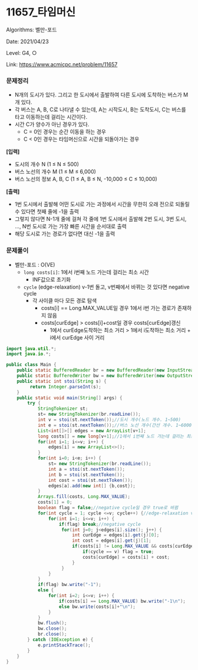 # 11657_타임머신

Algorithms: 벨만-포드

Date: 2021/04/23

Level: G4, ○

Link: https://www.acmicpc.net/problem/11657

### 문제정리

- N개의 도시가 있다. 그리고 한 도시에서 출발하여 다른 도시에 도착하는 버스가 M개 있다.
- 각 버스는 A, B, C로 나타낼 수 있는데, A는 시작도시, B는 도착도시, C는 버스를 타고 이동하는데 걸리는 시간이다.
- 시간 C가 양수가 아닌 경우가 있다.
    - C = 0인 경우는 순간 이동을 하는 경우
    - C < 0인 경우는 타임머신으로 시간을 되돌아가는 경우

**[입력]**

- 도시의 개수 N (1 ≤ N ≤ 500)
- 버스 노선의 개수 M (1 ≤ M ≤ 6,000)
- 버스 노선의 정보 A, B, C (1 ≤ A, B ≤ N, -10,000 ≤ C ≤ 10,000)

**[출력]**

- 1번 도시에서 출발해 어떤 도시로 가는 과정에서 시간을 무한히 오래 전으로 되돌릴 수 있다면 첫째 줄에 -1을 출력
- 그렇지 않다면 N-1개 줄에 걸쳐 각 줄에 1번 도시에서 출발해 2번 도시, 3번 도시, ..., N번 도시로 가는 가장 빠른 시간을 순서대로 출력
- 해당 도시로 가는 경로가 없다면 대신 -1을 출력

### 문제풀이

- 벨만-포드 : O(VE)
    - `long costs[i]`: 1에서 i번째 노드 가는데 걸리는 최소 시간
        - INF값으로 초기화
    - `cycle` (edge-relaxation) v-1번 돌고, v번째에서 바뀌는 것 있다면 negative cycle
        - 각 사이클 마다 모든 경로 탐색
            - costs[i] == Long.MAX_VALUE일 경우 1에서 i번 가는 경로가 존재하지 않음
            - costs[curEdge] > costs[i]+cost일 경우 costs[curEdge]갱신
                - 1에서 curEdge도착하는 최소 거리 > 1에서 i도착하는 최소 거리 + i에서 curEdge 사이 거리

```java
import java.util.*;
import java.io.*;

public class Main {
	public static BufferedReader br = new BufferedReader(new InputStreamReader(System.in));
	public static BufferedWriter bw = new BufferedWriter(new OutputStreamWriter(System.out));	
	public static int stoi(String s) {
		 return Integer.parseInt(s);
	}
	public static void main(String[] args) {
		try {
			StringTokenizer st;
			st= new StringTokenizer(br.readLine());
			int v = stoi(st.nextToken());//도시 개수(노드 개수. 1~500)
			int e = stoi(st.nextToken());//버스 노선 개수(간선 개수. 1~6000)
			List<int[]>[] edges = new ArrayList[v+1];
			long costs[] = new long[v+1];//1에서 i번째 노드 가는데 걸리는 최소 시간
			for(int i=1; i<=v; i++) {
				edges[i] = new ArrayList<>();
			}
			for(int i=0; i<e; i++) {
				st= new StringTokenizer(br.readLine());
				int a = stoi(st.nextToken());
				int b = stoi(st.nextToken());
				int cost = stoi(st.nextToken());
				edges[a].add(new int[] {b,cost});
			}
			Arrays.fill(costs, Long.MAX_VALUE);
			costs[1] = 0;
			boolean flag = false;//negative cycle일 경우 true로 바뀜
			for(int cycle = 1; cycle <=v; cycle++) {//edge-relaxation v-1번 돌고, v번째에서 바뀌는 것 있다면 negative cycle
				for(int i=1; i<=v; i++) {
					if(flag) break;//negative cycle
					 for(int j=0; j<edges[i].size(); j++) {
						 int curEdge = edges[i].get(j)[0];
						 int cost = edges[i].get(j)[1];
						 if(costs[i] != Long.MAX_VALUE && costs[curEdge] > costs[i]+cost) {
							 if(cycle == v) flag = true;
							 costs[curEdge] = costs[i] + cost;
						 }
					 }
				}
			}
			if(flag) bw.write("-1");
			else {
				for(int i=2; i<=v; i++) {
					if(costs[i] == Long.MAX_VALUE) bw.write("-1\n");
					else bw.write(costs[i]+"\n");
				}
			}
			bw.flush();
			bw.close();
			br.close();
		} catch (IOException e) {
			e.printStackTrace();
		}
	}
}
```